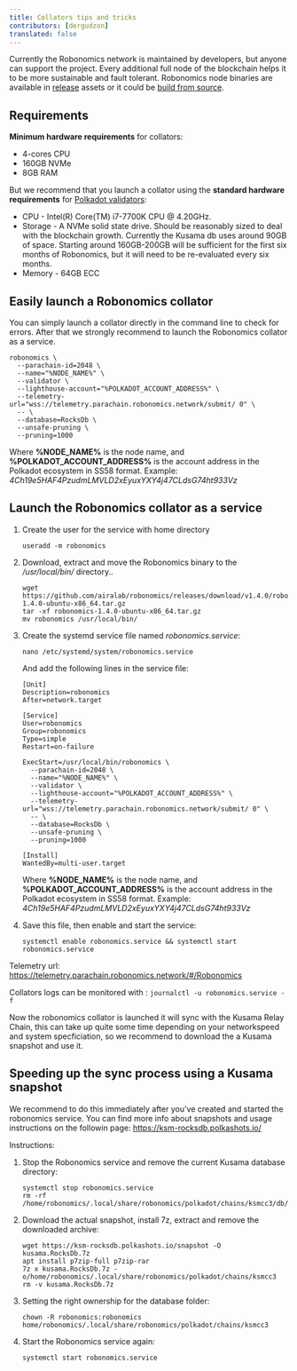```yaml
---
title: Collators tips and tricks
contributors: [dergudzon]
translated: false
---
```


Currently the Robonomics network is maintained by developers, but anyone can support the project. Every additional full node of the blockchain helps it to be more sustainable and fault tolerant. Robonomics node binaries are available in [release](https://github.com/airalab/robonomics/releases) assets or it could be [build from source](/docs/how-to-build-collator-node/).

## Requirements

**Minimum hardware requirements** for collators:
+ 4-cores CPU
+ 160GB NVMe
+ 8GB RAM

But we recommend that you launch a collator using the **standard hardware requirements** for [Polkadot validators](https://wiki.polkadot.network/docs/maintain-guides-how-to-validate-polkadot#standard-hardware):
+ CPU - Intel(R) Core(TM) i7-7700K CPU @ 4.20GHz.
+ Storage - A NVMe solid state drive. Should be reasonably sized to deal with the blockchain growth. Currently the Kusama db uses around 90GB of space. Starting around 160GB-200GB will be sufficient for the first six months of Robonomics, but it will need to be re-evaluated every six months.
+ Memory - 64GB ECC


## Easily launch a Robonomics collator

You can simply launch a collator directly in the command line to check for errors.
After that we strongly recommend to launch the Robonomics collator as a service.

```
robonomics \
  --parachain-id=2048 \
  --name="%NODE_NAME%" \
  --validator \
  --lighthouse-account="%POLKADOT_ACCOUNT_ADDRESS%" \
  --telemetry-url="wss://telemetry.parachain.robonomics.network/submit/ 0" \
  -- \
  --database=RocksDb \
  --unsafe-pruning \
  --pruning=1000
```
Where **%NODE_NAME%** is the node name, and
      **%POLKADOT_ACCOUNT_ADDRESS%** is the account address in the Polkadot ecosystem in SS58 format. Example: *4Ch19e5HAF4PzudmLMVLD2xEyuxYXY4j47CLdsG74ht933Vz*



## Launch the Robonomics collator as a service

1. Create the user for the service with home directory
    ```
    useradd -m robonomics
    ```

2. Download, extract and move the Robonomics binary to the */usr/local/bin/* directory.. 
   ```
   wget https://github.com/airalab/robonomics/releases/download/v1.4.0/robonomics-1.4.0-ubuntu-x86_64.tar.gz
   tar -xf robonomics-1.4.0-ubuntu-x86_64.tar.gz
   mv robonomics /usr/local/bin/
   ```

3. Create the systemd service file named *robonomics.service*:
    ```
    nano /etc/systemd/system/robonomics.service
    ```
    And add the following lines in the service file:
    ```
    [Unit]
    Description=robonomics
    After=network.target
    
    [Service]
    User=robonomics
    Group=robonomics
    Type=simple
    Restart=on-failure

    ExecStart=/usr/local/bin/robonomics \
      --parachain-id=2048 \
      --name="%NODE_NAME%" \
      --validator \
      --lighthouse-account="%POLKADOT_ACCOUNT_ADDRESS%" \
      --telemetry-url="wss://telemetry.parachain.robonomics.network/submit/ 0" \
      -- \
      --database=RocksDb \
      --unsafe-pruning \
      --pruning=1000

    [Install]
    WantedBy=multi-user.target
    ```
    Where 
      **%NODE_NAME%** is the node name, and
      **%POLKADOT_ACCOUNT_ADDRESS%** is the account address in the Polkadot ecosystem in SS58 format. Example: *4Ch19e5HAF4PzudmLMVLD2xEyuxYXY4j47CLdsG74ht933Vz*

4. Save this file, then enable and start the service:
    ```
    systemctl enable robonomics.service && systemctl start robonomics.service
    ```

Telemetry url: https://telemetry.parachain.robonomics.network/#/Robonomics

Collators logs can be monitored with : `journalctl -u robonomics.service -f` 

Now the robonomics collator is launched it will sync with the Kusama Relay Chain, this can take up quite some time depending on your networkspeed and system specficiation, so we recommend to download the a Kusama snapshot and use it. 


## Speeding up the sync process using a Kusama snapshot

We recommend to do this immediately after you've created and started the robonomics service. You can find more info about snapshots and usage instructions on the followin page: https://ksm-rocksdb.polkashots.io/

Instructions:

1. Stop the Robonomics service and remove the current Kusama database directory:
    ```
    systemctl stop robonomics.service
    rm -rf /home/robonomics/.local/share/robonomics/polkadot/chains/ksmcc3/db/
    ```
    
2. Download the actual snapshot, install 7z, extract and remove the downloaded archive:
    ```
    wget https://ksm-rocksdb.polkashots.io/snapshot -O kusama.RocksDb.7z
    apt install p7zip-full p7zip-rar
    7z x kusama.RocksDb.7z -o/home/robonomics/.local/share/robonomics/polkadot/chains/ksmcc3
    rm -v kusama.RocksDb.7z
    ```
    
3. Setting the right ownership for the database folder:
    ``` 
    chown -R robonomics:robonomics home/robonomics/.local/share/robonomics/polkadot/chains/ksmcc3
    ```
4. Start the Robonomics service again:
    ```
    systemctl start robonomics.service
    ```
    
